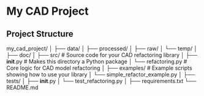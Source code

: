 # My CAD Project

## Project Structure
my_cad_project/
│
├── data/
│   ├── processed/
│   ├── raw/
│   └── temp/
│
├── doc/
│
├── src/                # Source code for your CAD refactoring library
│   ├── __init__.py     # Makes this directory a Python package
│   └── refactoring.py  # Core logic for CAD model refactoring
│
├── examples/           # Example scripts showing how to use your library
│   └── simple_refactor_example.py
│
├── tests/
│   ├── __init__.py
│   └── test_refactoring.py
│
├── requirements.txt
└── README.md

